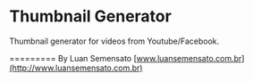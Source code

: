 # Thumbnail Generator

Thumbnail generator for videos from Youtube/Facebook.

=========
By Luan Semensato
[www.luansemensato.com.br](http://www.luansemensato.com.br)
